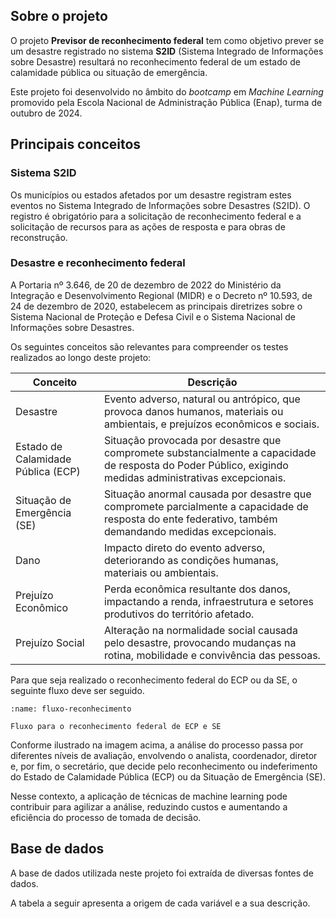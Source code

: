 ## Sobre o projeto

O projeto **Previsor de reconhecimento federal** tem como objetivo prever se um desastre registrado no sistema **S2ID** (Sistema Integrado de Informações sobre Desastre) resultará no reconhecimento federal de um estado de calamidade pública ou situação de emergência.

Este projeto foi desenvolvido no âmbito do *bootcamp* em *Machine Learning* promovido pela Escola Nacional de Administração Pública (Enap), turma de outubro de 2024.

## Principais conceitos

### Sistema S2ID

Os municípios ou estados afetados por um desastre registram estes eventos no Sistema Integrado de Informações sobre Desastres (S2ID). O registro é obrigatório para a solicitação de reconhecimento federal e a solicitação de recursos para as ações de resposta e para obras de reconstrução.

### Desastre e reconhecimento federal

A Portaria nº 3.646, de 20 de dezembro de 2022 do Ministério da Integração e Desenvolvimento Regional (MIDR) e o Decreto nº 10.593, de 24 de dezembro de 2020, estabelecem as principais diretrizes sobre o Sistema Nacional de Proteção e Defesa Civil e o Sistema Nacional de Informações sobre Desastres.

Os seguintes conceitos são relevantes para compreender os testes realizados ao longo deste projeto:

| Conceito        | Descrição                                                                                                                                                       |
|-----------------|-----------------------------------------------------------------------------------------------------------------------------------------------------------------|
| Desastre        | Evento adverso, natural ou antrópico, que provoca danos humanos, materiais ou ambientais, e prejuízos econômicos e sociais.                                       |
| Estado de Calamidade Pública (ECP)| Situação provocada por desastre que compromete substancialmente a capacidade de resposta do Poder Público, exigindo medidas administrativas excepcionais.          |
| Situação de Emergência (SE)| Situação anormal causada por desastre que compromete parcialmente a capacidade de resposta do ente federativo, também demandando medidas excepcionais.             |
| Dano            | Impacto direto do evento adverso, deteriorando as condições humanas, materiais ou ambientais.                                                                     |
| Prejuízo Econômico | Perda econômica resultante dos danos, impactando a renda, infraestrutura e setores produtivos do território afetado.                                              |
| Prejuízo Social | Alteração na normalidade social causada pelo desastre, provocando mudanças na rotina, mobilidade e convivência das pessoas.                                        |

Para que seja realizado o reconhecimento federal do ECP ou da SE, o seguinte fluxo deve ser seguido.

```{figure} ./figures/fluxo_reconhecimento.png
:name: fluxo-reconhecimento

Fluxo para o reconhecimento federal de ECP e SE
```

Conforme ilustrado na imagem acima, a análise do processo passa por diferentes níveis de avaliação, envolvendo o analista, coordenador, diretor e, por fim, o secretário, que decide pelo reconhecimento ou indeferimento do Estado de Calamidade Pública (ECP) ou da Situação de Emergência (SE).

Nesse contexto, a aplicação de técnicas de machine learning pode contribuir para agilizar a análise, reduzindo custos e aumentando a eficiência do processo de tomada de decisão.

## Base de dados

A base de dados utilizada neste projeto foi extraída de diversas fontes de dados.

A tabela a seguir apresenta a origem de cada variável e a sua descrição.

```{tableofcontents}
```
